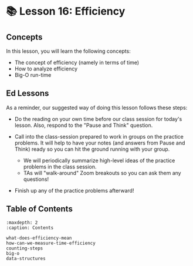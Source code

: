 # 📚 Lesson 16: Efficiency

##  Concepts  

In this lesson, you will learn the following concepts:  
-  The concept of efficiency (namely in terms of time)  
-  How to analyze efficiency  
-  Big-O run-time  

##  Ed Lessons  

As a reminder, our suggested way of doing this lesson follows these steps:  
-  Do the reading on your own time before our class session for today's lesson. Also, respond to the "Pause and Think" question.  
-  Call into the class-session prepared to work in groups on the practice problems. It will help to have your notes (and answers from Pause and Think) ready so you can hit the ground running with your group.  
    -  We will periodically summarize high-level ideas of the practice problems in the class session.  
    -  TAs will "walk-around" Zoom breakouts so you can ask them any questions!  

-  Finish up any of the practice problems afterward!  

 


## Table of Contents

```{toctree}
:maxdepth: 2
:caption: Contents

what-does-efficiency-mean
how-can-we-measure-time-efficiency
counting-steps
big-o
data-structures
```